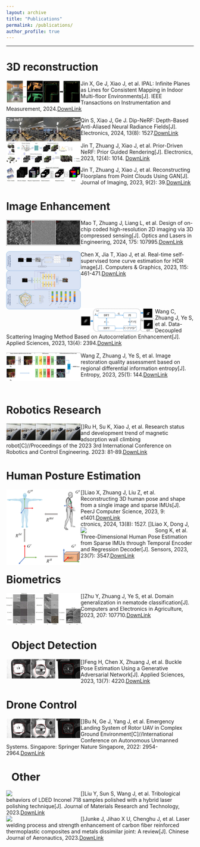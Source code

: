```yaml
---
layout: archive
title: "Publications"
permalink: /publications/
author_profile: true
---
```


---
# 3D reconstruction
[<img  align="left" src="https://github.com/nimtecv/nimtecv.github.io/raw/master//images/jin.png"  width="200x200p" />](https://zxczhai.github.io/IPAL/) Jin X, Ge J, Xiao J, et al. IPAL: Infinite Planes as Lines for Consistent Mapping in Indoor Multi-floor Environments[J]. IEEE Transactions on Instrumentation and Measurement, 2024.[DownLink](https://zxczhai.github.io/IPAL/)<br />

[<img  align="left" src="https://github.com/nimtecv/nimtecv.github.io/raw/master//images/333.png"  width="200x200p" />](https://qinshihao12.github.io/Dip-NeRF/ )Qin S, Xiao J, Ge J. Dip-NeRF: Depth-Based Anti-Aliased Neural Radiance Fields[J].  Electronics, 2024, 13(8): 1527.[DownLink](https://qinshihao12.github.io/Dip-NeRF/)<br />    
<img  align="left" src="https://github.com/nimtecv/nimtecv.github.io/raw/master//images/5136.jpg"  width="200x200p" />Jin T, Zhuang J, Xiao J, et al. Prior-Driven NeRF: Prior Guided Rendering[J]. Electronics, 2023, 12(4): 1014.
[DownLink](https://doi.org/10.3390/electronics12041014 )<br />  


<img  align="left" src="https://github.com/nimtecv/nimtecv.github.io/raw/master//images/5139.png"   width="200x200p" />Jin T, Zhuang J, Xiao J, et al. Reconstructing Floorplans from Point Clouds Using GAN[J]. Journal of Imaging, 2023, 9(2): 39.[DownLink](#https://doi.org/10.3390/jimaging9020039)<br />
# Image Enhancement
<img  align="left" src="https://github.com/nimtecv/nimtecv.github.io/raw/master//images/513.jpg"    width="200x200p" /> Mao T, Zhuang J, Liang L, et al. Design of on-chip coded high-resolution 2D imaging via 3D compressed sensing[J]. Optics and Lasers in Engineering, 2024, 175: 107995.[DownLink](https://doi.org/10.1016/j.optlaseng.2023.107995) <br />  
<img  align="left" src="https://github.com/nimtecv/nimtecv.github.io/raw/master//images/5132.jpg"    width="200x100p" />Chen X, Jia T, Xiao J, et al. Real-time self-supervised tone curve estimation for HDR image[J]. Computers & Graphics, 2023, 115: 461-471.[DownLink](https://doi.org/10.1016/j.cag.2023.07.034)<br />   
<br/>
<br/>
<br/>
<br/>
<img  align="left" src="https://github.com/nimtecv/nimtecv.github.io/raw/master//images/5137.jpg"   width="200x200p" />Wang C, Zhuang J, Ye S, et al. Data-Decoupled Scattering Imaging Method Based on Autocorrelation Enhancement[J]. Applied Sciences, 2023, 13(4): 2394.[DownLink](https://doi.org/10.3390/app13042394)<br />    
<img  align="left" src="https://github.com/nimtecv/nimtecv.github.io/raw/master//images/5140.jpg"   width="200x200p" />Wang Z, Zhuang J, Ye S, et al. Image restoration quality assessment based on regional differential information entropy[J]. Entropy, 2023, 25(1): 144.[DownLink](https://doi.org/10.3390/e25010144)<br />

<br/>

# Robotics Research
[<img  align="left" src="https://github.com/nimtecv/nimtecv.github.io/raw/master//images/5131.png"   width="200x200p" />]Ru H, Su K, Xiao J, et al. Research status and development trend of magnetic adsorption wall climbing robot[C]//Proceedings of the 2023 3rd International Conference on Robotics and Control Engineering. 2023: 81-89.[DownLink](https://doi.org/10.1145/3598151.3598166)<br />

# Human Posture Estimation
[<img  align="left" src="https://github.com/nimtecv/nimtecv.github.io/raw/master//images/5133.jpg"    width="200x200p" />]Liao X, Zhuang J, Liu Z, et al. Reconstructing 3D human pose and shape from a single image and sparse IMUs[J]. PeerJ Computer Science, 2023, 9: e1401.[DownLink](https://peerj.com/articles/cs-1401)<br />ctronics, 2024, 13(8): 1527.
[<img  align="left" src="https://github.com/nimtecv/nimtecv.github.io/raw/master//images/5143.png"   width="200x200p" />]Liao X, Dong J, Song K, et al. Three-Dimensional Human Pose Estimation from Sparse IMUs through Temporal Encoder and Regression Decoder[J]. Sensors, 2023, 23(7): 3547.[DownLink](https://doi.org/10.3390/s23073547)<br />
# Biometrics
[<img  align="left" src="https://github.com/nimtecv/nimtecv.github.io/raw/master//images/5134.jpg"  width="200x200p" />]Zhu Y, Zhuang J, Ye S, et al. Domain generalization in nematode classification[J]. Computers and Electronics in Agriculture, 2023, 207: 107710.[DownLink](https://doi.org/10.1016/j.compag.2023.107710) <br />.
#  Object Detection
[<img  align="left" src="https://github.com/nimtecv/nimtecv.github.io/raw/master//images/5135.png"   width="200x200p" />]Feng H, Chen X, Zhuang J, et al. Buckle Pose Estimation Using a Generative Adversarial Network[J]. Applied Sciences, 2023, 13(7): 4220.[DownLink](https://doi.org/10.3390/app13074220)<br />
# Drone Control
[<img  align="left" src="https://github.com/nimtecv/nimtecv.github.io/raw/master//images/5135.png"   width="200x200p" />]Bu N, Ge J, Yang J, et al. Emergency Landing System of Rotor UAV in Complex Ground Environment[C]//International Conference on Autonomous Unmanned Systems. Singapore: Springer Nature Singapore, 2022: 2954-2964.[DownLink](https://doi.org/10.1007/978-981-99-0479-2_273)<br />

#  Other
[<img  align="left" src="https://github.com/nimtecv/nimtecv.github.io/raw/master//images/5141.png"  width="200x200p" />]Liu Y, Sun S, Wang J, et al. Tribological behaviors of LDED Inconel 718 samples polished with a hybrid laser polishing technique[J]. Journal of Materials Research and Technology, 2023.[DownLink](https://doi.org/10.1016/j.jmrt.2023.05.230)<br />
[<img  align="left" src="https://github.com/nimtecv/nimtecv.github.io/raw/master//images/5142.png"   width="200px" />]Junke J, Jihao X U, Chenghu J, et al. Laser welding process and strength enhancement of carbon fiber reinforced thermoplastic composites and metals dissimilar joint: A review[J]. Chinese Journal of Aeronautics, 2023.[DownLink](https://doi.org/10.1016/j.cja.2023.02.025)<br />

